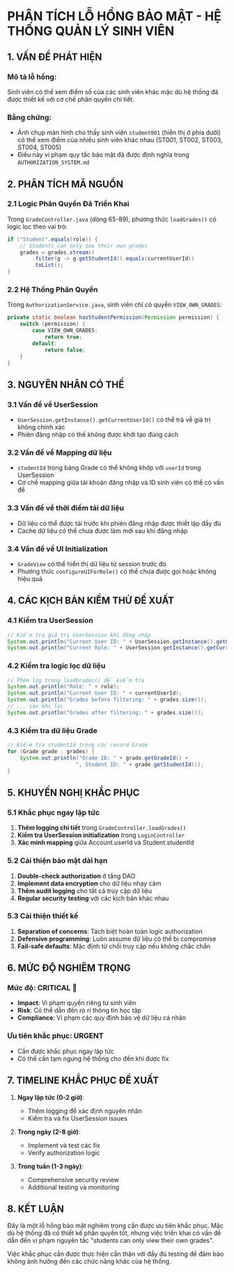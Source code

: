 # PHÂN TÍCH LỖ HỔNG BẢO MẬT - HỆ THỐNG QUẢN LÝ SINH VIÊN

## 1. VẤN ĐỀ PHÁT HIỆN

### Mô tả lỗ hổng:
Sinh viên có thể xem điểm số của các sinh viên khác mặc dù hệ thống đã được thiết kế với cơ chế phân quyền chi tiết.

### Bằng chứng:
- Ảnh chụp màn hình cho thấy sinh viên `student001` (hiển thị ở phía dưới) có thể xem điểm của nhiều sinh viên khác nhau (ST001, ST002, ST003, ST004, ST005)
- Điều này vi phạm quy tắc bảo mật đã được định nghĩa trong `AUTHORIZATION_SYSTEM.md`

## 2. PHÂN TÍCH MÃ NGUỒN

### 2.1 Logic Phân Quyền Đã Triển Khai

Trong `GradeController.java` (dòng 65-89), phương thức `loadGrades()` có logic lọc theo vai trò:

```java
if ("Student".equals(role)) {
    // Students can only see their own grades
    grades = grades.stream()
        .filter(g -> g.getStudentId().equals(currentUserId))
        .toList();
}
```

### 2.2 Hệ Thống Phân Quyền

Trong `AuthorizationService.java`, sinh viên chỉ có quyền `VIEW_OWN_GRADES`:

```java
private static boolean hasStudentPermission(Permission permission) {
    switch (permission) {
        case VIEW_OWN_GRADES:
            return true;
        default:
            return false;
    }
}
```

## 3. NGUYÊN NHÂN CÓ THỂ

### 3.1 Vấn đề về UserSession
- `UserSession.getInstance().getCurrentUserId()` có thể trả về giá trị không chính xác
- Phiên đăng nhập có thể không được khởi tạo đúng cách

### 3.2 Vấn đề về Mapping dữ liệu
- `studentId` trong bảng Grade có thể không khớp với `userId` trong UserSession
- Cơ chế mapping giữa tài khoản đăng nhập và ID sinh viên có thể có vấn đề

### 3.3 Vấn đề về thời điểm tải dữ liệu
- Dữ liệu có thể được tải trước khi phiên đăng nhập được thiết lập đầy đủ
- Cache dữ liệu có thể chưa được làm mới sau khi đăng nhập

### 3.4 Vấn đề về UI Initialization
- `GradeView` có thể hiển thị dữ liệu từ session trước đó
- Phương thức `configureUIForRole()` có thể chưa được gọi hoặc không hiệu quả

## 4. CÁC KỊCH BẢN KIỂM THỬ ĐỀ XUẤT

### 4.1 Kiểm tra UserSession
```java
// Kiểm tra giá trị UserSession khi đăng nhập
System.out.println("Current User ID: " + UserSession.getInstance().getCurrentUserId());
System.out.println("Current Role: " + UserSession.getInstance().getCurrentRole());
```

### 4.2 Kiểm tra logic lọc dữ liệu
```java
// Thêm log trong loadGrades() để kiểm tra
System.out.println("Role: " + role);
System.out.println("Current User ID: " + currentUserId);
System.out.println("Grades before filtering: " + grades.size());
// ... sau khi lọc
System.out.println("Grades after filtering: " + grades.size());
```

### 4.3 Kiểm tra dữ liệu Grade
```java
// Kiểm tra studentId trong các record Grade
for (Grade grade : grades) {
    System.out.println("Grade ID: " + grade.getGradeId() + 
                      ", Student ID: " + grade.getStudentId());
}
```

## 5. KHUYẾN NGHỊ KHẮC PHỤC

### 5.1 Khắc phục ngay lập tức
1. **Thêm logging chi tiết** trong `GradeController.loadGrades()`
2. **Kiểm tra UserSession initialization** trong `LoginController`
3. **Xác minh mapping** giữa Account.userId và Student.studentId

### 5.2 Cải thiện bảo mật dài hạn
1. **Double-check authorization** ở tầng DAO
2. **Implement data encryption** cho dữ liệu nhạy cảm
3. **Thêm audit logging** cho tất cả truy cập dữ liệu
4. **Regular security testing** với các kịch bản khác nhau

### 5.3 Cải thiện thiết kế
1. **Separation of concerns**: Tách biệt hoàn toàn logic authorization
2. **Defensive programming**: Luôn assume dữ liệu có thể bị compromise
3. **Fail-safe defaults**: Mặc định từ chối truy cập nếu không chắc chắn

## 6. MỨC ĐỘ NGHIÊM TRỌNG

### Mức độ: **CRITICAL** 🔴
- **Impact**: Vi phạm quyền riêng tư sinh viên
- **Risk**: Có thể dẫn đến rò rỉ thông tin học tập
- **Compliance**: Vi phạm các quy định bảo vệ dữ liệu cá nhân

### Ưu tiên khắc phục: **URGENT**
- Cần được khắc phục ngay lập tức
- Có thể cần tạm ngưng hệ thống cho đến khi được fix

## 7. TIMELINE KHẮC PHỤC ĐỀ XUẤT

1. **Ngay lập tức (0-2 giờ)**: 
   - Thêm logging để xác định nguyên nhân
   - Kiểm tra và fix UserSession issues

2. **Trong ngày (2-8 giờ)**:
   - Implement và test các fix
   - Verify authorization logic

3. **Trong tuần (1-3 ngày)**:
   - Comprehensive security review
   - Additional testing và monitoring

## 8. KẾT LUẬN

Đây là một lỗ hổng bảo mật nghiêm trọng cần được ưu tiên khắc phục. Mặc dù hệ thống đã có thiết kế phân quyền tốt, nhưng việc triển khai có vấn đề dẫn đến vi phạm nguyên tắc "students can only view their own grades".

Việc khắc phục cần được thực hiện cẩn thận với đầy đủ testing để đảm bảo không ảnh hưởng đến các chức năng khác của hệ thống.